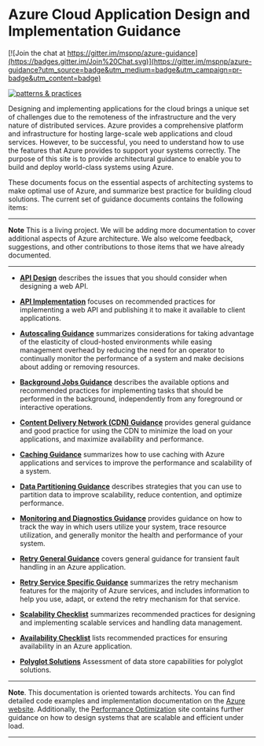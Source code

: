 # Azure Cloud Application Design and Implementation Guidance

[![Join the chat at https://gitter.im/mspnp/azure-guidance](https://badges.gitter.im/Join%20Chat.svg)](https://gitter.im/mspnp/azure-guidance?utm_source=badge&utm_medium=badge&utm_campaign=pr-badge&utm_content=badge)

[![patterns & practices](http://pnp.azurewebsites.net/images/pnp-logo.png)](http://aka.ms/mspnp)

Designing and implementing applications for the cloud brings a unique set of challenges due to the remoteness of the infrastructure and the very nature of distributed services. Azure provides a comprehensive platform and infrastructure for hosting large-scale web applications and cloud services. However, to be successful, you need to understand how to use the features that Azure provides to support your systems correctly. The purpose of this site is to provide architectural guidance to enable you to build and deploy world-class systems using Azure.

These documents focus on the essential aspects of architecting systems to make optimal use of Azure, and summarize best practice for building cloud solutions. The current set of guidance documents contains the following items:

----------

**Note** This is a living project. We will be adding more documentation to cover additional aspects of Azure architecture. We also welcome feedback, suggestions, and other contributions to those items that we have already documented.

----------

- **[API Design][APIDesign]** describes the issues that you should consider when designing a web API.

- **[API Implementation][APIImplementation]** focuses on recommended practices for implementing a web API and publishing it to make it available to client applications.

- **[Autoscaling Guidance][AutoscalingGuidance]** summarizes considerations for taking advantage of the elasticity of cloud-hosted environments while easing management overhead by reducing the need for an operator to continually monitor the performance of a system and make decisions about adding or removing resources.

- **[Background Jobs Guidance][BackgroundJobsGuidance]** describes the available options and recommended practices for implementing tasks that should be performed in the background, independently from any foreground or interactive operations.

- **[Content Delivery Network (CDN) Guidance][CDNGuidance]** provides general guidance and good practice for using the CDN to minimize the load on your applications, and maximize availability and performance.

- **[Caching Guidance][CachingGuidance]** summarizes how to use caching with Azure applications and services to improve the performance and scalability of a system.

- **[Data Partitioning Guidance][DataPartitioningGuidance]** describes strategies that you can use to partition data to improve scalability, reduce contention, and optimize performance.

- **[Monitoring and Diagnostics Guidance][MonitoringandDiagnosticsGuidance]** provides guidance on how to track the way in which users utilize your system, trace resource utilization, and generally monitor the health and performance of your system.

- **[Retry General Guidance][RetryGeneralGuidance]** covers general guidance for transient fault handling in an Azure application.

- **[Retry Service Specific Guidance][RetryServiceSpecificGuidance]** summarizes the retry mechanism features for the majority of Azure services, and includes information to help you use, adapt, or extend the retry mechanism for that service.

- **[Scalability Checklist][ScalabilityChecklist]** summarizes recommended practices for designing and implementing scalable services and handling data management.

- **[Availability Checklist][AvailabilityChecklist]** lists recommended practices for ensuring availability in an Azure application.

- **[Polyglot Solutions][PolyglotSolutions]** Assessment of data store capabilities for polyglot solutions.

----------

**Note**. This documentation is oriented towards architects. You can find detailed code examples and implementation documentation on the [Azure website][AzureWebSite]. Additionally, the [Performance Optimization][PerformanceOptimization] site contains further guidance on how to design systems that are scalable and efficient under load.

----------

[AzureWebSite]: http://azure.microsoft.com/
[PerformanceOptimization]: https://github.com/mspnp/performance-optimization

[APIDesign]: https://azure.microsoft.com/documentation/articles/best-practices-api-design/
[APIImplementation]: https://azure.microsoft.com/documentation/articles/best-practices-api-implementation/
[AutoscalingGuidance]: https://azure.microsoft.com/documentation/articles/best-practices-auto-scaling/
[BackgroundJobsGuidance]: https://azure.microsoft.com/documentation/articles/best-practices-background-jobs/
[CDNGuidance]: https://azure.microsoft.com/documentation/articles/best-practices-cdn/
[CachingGuidance]: https://azure.microsoft.com/documentation/articles/best-practices-caching/
[DataPartitioningGuidance]: https://azure.microsoft.com/documentation/articles/best-practices-data-partitioning/
[MonitoringandDiagnosticsGuidance]: https://azure.microsoft.com/documentation/articles/best-practices-monitoring/
[RetryGeneralGuidance]: https://azure.microsoft.com/documentation/articles/best-practices-retry-general/
[RetryServiceSpecificGuidance]: https://azure.microsoft.com/documentation/articles/best-practices-retry-service-specific/
[RetryPolicies]: Retry-Policies.md
[ScalabilityChecklist]: https://azure.microsoft.com/documentation/articles/best-practices-scalability-checklist/
[AvailabilityChecklist]: https://azure.microsoft.com/documentation/articles/best-practices-availability-checklist/
[PolyglotSolutions]: Polyglot-Solutions.md
